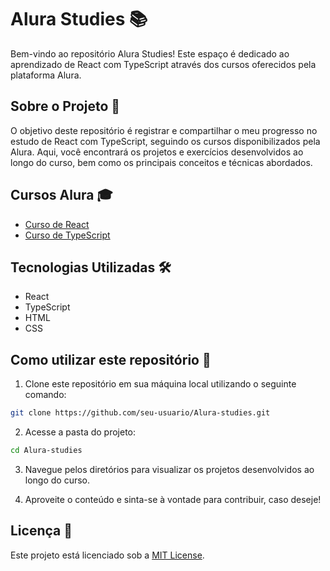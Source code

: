 # Alura Studies 📚

Bem-vindo ao repositório Alura Studies! Este espaço é dedicado ao aprendizado de React com TypeScript através dos cursos oferecidos pela plataforma Alura.

## Sobre o Projeto 📖

O objetivo deste repositório é registrar e compartilhar o meu progresso no estudo de React com TypeScript, seguindo os cursos disponibilizados pela Alura. Aqui, você encontrará os projetos e exercícios desenvolvidos ao longo do curso, bem como os principais conceitos e técnicas abordados.

## Cursos Alura 🎓

- [Curso de React](https://www.alura.com.br/curso-online-react-js)
- [Curso de TypeScript](https://www.alura.com.br/curso-online-typescript)

## Tecnologias Utilizadas 🛠️

- React
- TypeScript
- HTML
- CSS

## Como utilizar este repositório 🚀

1. Clone este repositório em sua máquina local utilizando o seguinte comando:

```bash
git clone https://github.com/seu-usuario/Alura-studies.git
```

2. Acesse a pasta do projeto:

```bash
cd Alura-studies
```

3. Navegue pelos diretórios para visualizar os projetos desenvolvidos ao longo do curso.

4. Aproveite o conteúdo e sinta-se à vontade para contribuir, caso deseje!

## Licença 📜

Este projeto está licenciado sob a [MIT License](LICENSE).
